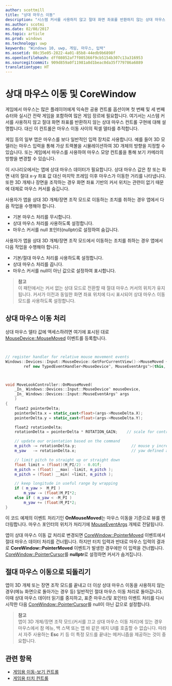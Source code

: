```yaml
---
author: scottmill
title: "상대 마우스 이동"
description: "시스템 커서를 사용하지 않고 절대 화면 좌표를 반환하지 않는 상대 마우스 컨트롤을 사용하여 게임에서 마우스 이동 사이의 픽셀 델타를 추적합니다."
ms.author: scotmi
ms.date: 02/08/2017
ms.topic: article
ms.prod: windows
ms.technology: uwp
keywords: "Windows 10, uwp, 게임, 마우스, 입력"
ms.assetid: 08c35e05-2822-4a01-85b8-44edb9b6898f
ms.openlocfilehash: dff08052af7f005366f9cb5154b307c13a316953
ms.sourcegitcommit: 909d859a0f11981a8d1beac0da35f779786a6889
translationtype: HT
---
```

# <a name="relative-mouse-movement-and-corewindow"></a>상대 마우스 이동 및 CoreWindow

게임에서 마우스는 많은 플레이어에게 익숙한 공용 컨트롤 옵션이며 첫 번째 및 세 번째 슈터와 실시간 전략 게임을 포함하여 많은 게임 장르에 필요합니다. 여기서는 시스템 커서를 사용하지 않고 절대 화면 좌표를 반환하지 않는 상대 마우스 컨트롤 구현에 대해 설명합니다. 대신 이 컨트롤은 마우스 이동 사이의 픽셀 델타를 추적합니다.

게임 등의 일부 앱은 마우스를 보다 일반적인 입력 장치로 사용합니다. 예를 들어 3D 모델러는 마우스 입력을 통해 가상 트랙볼을 시뮬레이션하여 3D 개체의 방향을 지정할 수 있습니다. 또는 게임에서 마우스를 사용하여 마우스 모양 컨트롤을 통해 보기 카메라의 방향을 변경할 수 있습니다. 

이 시나리오에서는 앱에 상대 마우스 데이터가 필요합니다. 상대 마우스 값은 창 또는 화면 내의 절대 x-y 좌표 값 대신 마지막 프레임 이후 마우스가 이동한 거리를 나타냅니다. 또한 3D 개체나 장면을 조작하는 경우 화면 좌표 기반의 커서 위치는 관련이 없기 때문에 대체로 마우스 커서를 숨깁니다. 

사용자가 앱을 상대 3D 개체/장면 조작 모드로 이동하는 조치를 취하는 경우 앱에서 다음 작업을 수행해야 합니다. 
- 기본 마우스 처리를 무시합니다.
- 상대 마우스 처리를 사용하도록 설정합니다.
- 마우스 커서를 null 포인터(nullptr)로 설정하여 숨깁니다. 

사용자가 앱을 상대 3D 개체/장면 조작 모드에서 이동하는 조치를 취하는 경우 앱에서 다음 작업을 수행해야 합니다. 
- 기본/절대 마우스 처리를 사용하도록 설정합니다.
- 상대 마우스 처리를 끕니다. 
- 마우스 커서를 null이 아닌 값으로 설정하여 표시합니다.

> **참고**  
이 패턴에서는 커서 없는 상대 모드로 전환할 때 절대 마우스 커서의 위치가 유지됩니다. 커서가 이전과 동일한 화면 좌표 위치에 다시 표시되어 상대 마우스 이동 모드를 사용하도록 설정합니다.

 

## <a name="handling-relative-mouse-movement"></a>상대 마우스 이동 처리


상대 마우스 델타 값에 액세스하려면 여기에 표시된 대로 [MouseDevice::MouseMoved](https://msdn.microsoft.com/library/windows/apps/xaml/windows.devices.input.mousedevice.mousemoved.aspx) 이벤트를 등록합니다.


```cpp


// register handler for relative mouse movement events
Windows::Devices::Input::MouseDevice::GetForCurrentView()->MouseMoved +=
        ref new TypedEventHandler<MouseDevice^, MouseEventArgs^>(this, &MoveLookController::OnMouseMoved);


```

```cpp


void MoveLookController::OnMouseMoved(
    _In_ Windows::Devices::Input::MouseDevice^ mouseDevice,
    _In_ Windows::Devices::Input::MouseEventArgs^ args
    )
{
    float2 pointerDelta;
    pointerDelta.x = static_cast<float>(args->MouseDelta.X);
    pointerDelta.y = static_cast<float>(args->MouseDelta.Y);

    float2 rotationDelta;
    rotationDelta = pointerDelta * ROTATION_GAIN;    // scale for control sensitivity

    // update our orientation based on the command
    m_pitch -= rotationDelta.y;                        // mouse y increases down, but pitch increases up
    m_yaw   -= rotationDelta.x;                        // yaw defined as CCW around y-axis

    // limit pitch to straight up or straight down
    float limit = (float)(M_PI/2) - 0.01f;
    m_pitch = (float) __max( -limit, m_pitch );
    m_pitch = (float) __min( +limit, m_pitch );

    // keep longitude in useful range by wrapping
    if ( m_yaw >  M_PI )
        m_yaw -= (float)M_PI*2;
    else if ( m_yaw < -M_PI )
        m_yaw += (float)M_PI*2;
}

```

이 코드 예제의 이벤트 처리기인 **OnMouseMoved**는 마우스 이동을 기준으로 뷰를 렌더링합니다. 마우스 포인터의 위치가 처리기에 [MouseEventArgs](https://msdn.microsoft.com/library/windows/apps/xaml/windows.devices.input.mouseeventargs.aspx) 개체로 전달됩니다. 

앱이 상대 마우스 이동 값 처리로 변경되면 [CoreWindow::PointerMoved](https://msdn.microsoft.com/library/windows/apps/xaml/windows.ui.core.corewindow.pointermoved.aspx) 이벤트에서 절대 마우스 데이터 처리를 건너뜁니다. 하지만 터치 입력과 반대로 마우스 입력의 결과로 **CoreWindow::PointerMoved** 이벤트가 발생한 경우에만 이 입력을 건너뜁니다. [CoreWindow::PointerCursor](https://msdn.microsoft.com/library/windows/apps/xaml/windows.ui.core.corewindow.pointercursor.aspx)를 **nullptr**로 설정하면 커서가 숨겨집니다. 

## <a name="returning-to-absolute-mouse-movement"></a>절대 마우스 이동으로 되돌리기

앱이 3D 개체 또는 장면 조작 모드를 끝내고 더 이상 상대 마우스 이동을 사용하지 않는 경우(메뉴 화면으로 돌아가는 경우 등) 일반적인 절대 마우스 이동 처리로 돌아갑니다. 이때 상대 마우스 데이터 읽기를 중지하고, 표준 마우스(및 포인터) 이벤트 처리를 다시 시작한 다음 [CoreWindow::PointerCursor](https://msdn.microsoft.com/library/windows/apps/xaml/windows.ui.core.corewindow.pointercursor.aspx)를 null이 아닌 값으로 설정합니다. 

> **참고**  
앱이 3D 개체/장면 조작 모드(커서를 끄고 상대 마우스 이동 처리)에 있는 경우 마우스에서 참 메뉴, 백 스택 또는 앱 바 같은 에지 UI를 호출할 수 없습니다. 따라서 자주 사용하는 **Esc** 키 등 이 특정 모드를 끝내는 메커니즘을 제공하는 것이 중요합니다.

## <a name="related-topics"></a>관련 항목

* [게임용 이동-보기 컨트롤](tutorial--adding-move-look-controls-to-your-directx-game.md) 
* [게임용 터치 컨트롤](tutorial--adding-touch-controls-to-your-directx-game.md)
